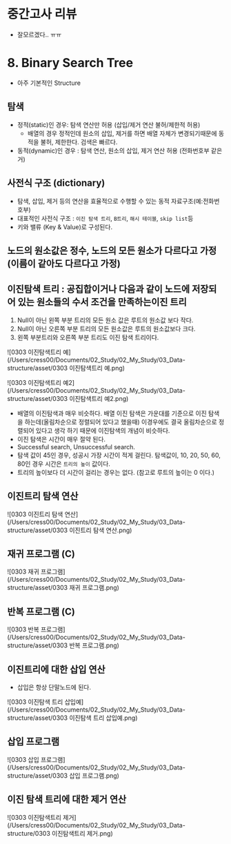 # 중간고사 리뷰

- 잘모르겠다.. ㅠㅠ

# 8. Binary Search Tree

- 아주 기본적인 Structure

## 탐색

- 정적(static)인 경우: 탐색 연산만 허용 (삽입/제거 연산 불허/제한적 허용)
  - 배열의 경우 정적인데 원소의 삽입, 제거를 하면 배열 자체가 변경되기때문에 동적을 불허, 제한한다. 검색은 빠르다.
- 동적(dynamic)인 경우 : 탐색 연산, 원소의 삽입, 제거 연산 허용 (전화번호부 같은거)

## 사전식 구조 (dictionary)

- 탐색, 삽입, 제거 등의 연산을 효율적으로 수행할 수 있는 동적 자료구조(예:전화번호부)
- 대표적인 사전식 구조 : `이진 탐색 트리`, `B트리`, `해시 테이블`, `skip list`등
- 키와 밸류 (Key & Value)로 구성된다. 

## 노드의 원소값은 정수, 노드의 모든 원소가 다르다고 가정 (이름이 같아도 다르다고 가정)

## 이진탐색 트리 : 공집합이거나 다음과 같이 노드에 저장되어 있는 원소들의 수서 조건을 만족하는이진 트리

1. Null이 아닌 왼쪽 부분 트리의 모든 원소 값은 루트의 원소값 보다 작다. 
2. Null이 아닌 오른쪽 부분 트리의 모든 원소값은 루트의 원소값보다 크다. 
3. 왼쪽 부분트리와 오른쪽 부분 트리도 이진 탐색 트리이다. 

![0303 이진탐색트리 예](/Users/cress00/Documents/02_Study/02_My_Study/03_Data-structure/asset/0303 이진탐색트리 예.png)

![0303 이진탐색트리 예2](/Users/cress00/Documents/02_Study/02_My_Study/03_Data-structure/asset/0303 이진탐색트리 예2.png)

- 배열의 이진탐색과 매우 비슷하다. 배열 이진 탐색은 가운대를 기준으로 이진 탐색을 하는데(올림차순으로 정렬되어 있다고 했을때) 이경우에도 결국 올림차순으로 정렬되어 있다고 생각 하기 때문에 이진탐색의 개념이 비슷하다. 
- 이진 탐색은 시간이 매우 절약 된다. 
- Successful search, Unsuccessful search.
- 탐색 값이 45인 경우, 성공시 가장 시간이 적게 걸린다. 탐색값이, 10, 20, 50, 60, 80인 경우 시간은 `트리의 높이` 값이다.
- 트리의 높이보다 더 시간이 걸리는 경우는 없다. (참고로 루트의 높이는 0 이다.)

## 이진트리 탐색 연산

![0303 이진트리 탐색 연산](/Users/cress00/Documents/02_Study/02_My_Study/03_Data-structure/asset/0303 이진트리 탐색 연산.png)

## 재귀 프로그램 (C)

![0303 재귀 프로그램](/Users/cress00/Documents/02_Study/02_My_Study/03_Data-structure/asset/0303 재귀 프로그램.png)

## 반복 프로그램 (C)

![0303 반복 프로그램](/Users/cress00/Documents/02_Study/02_My_Study/03_Data-structure/asset/0303 반복 프로그램.png)

## 이진트리에 대한 삽입 연산

- 삽입은 항상 단말노드에 된다. 

![0303 이진탐색 트리 삽입예](/Users/cress00/Documents/02_Study/02_My_Study/03_Data-structure/asset/0303 이진탐색 트리 삽입예.png)

## 삽입 프로그램

![0303  삽입 프로그램](/Users/cress00/Documents/02_Study/02_My_Study/03_Data-structure/asset/0303  삽입 프로그램.png)

## 이진 탐색 트리에 대한 제거 연산

![0303 이진탐색트리 제거](/Users/cress00/Documents/02_Study/02_My_Study/03_Data-structure/0303 이진탐색트리 제거.png)
